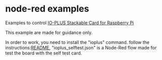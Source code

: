 # node-red examples

Examples to control [IO-PLUS Stackable Card for Raspberry Pi](https://sequentmicrosystems.com/index.php?route=product/product&path=33&product_id=42)

This example are made for guidance only.

In order to work, you need to install the "ioplus" command. follow the instructions:[README](https://github.com/SequentMicrosystems/ioplus-rpi/blob/master/README.md), 
"ioplus_selftest.json"  is a Node-Red flow made for test the board with the self test card.

